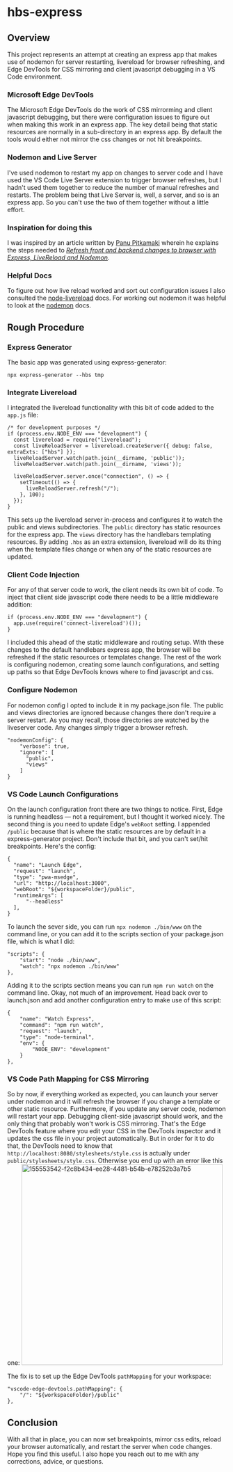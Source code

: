 # hbs-express
## Overview
This project represents an attempt at creating an express app that
makes use of nodemon for server restarting, livereload for browser
refreshing, and Edge DevTools for CSS mirroring and client javascript
debugging in a VS Code environment.

### Microsoft Edge DevTools
The Microsoft Edge DevTools do the work of CSS mirrorming and client
javascript debugging, but there were configuration issues to figure
out when making this work in an express app.  The key detail being
that static resources are normally in a sub-directory in an express
app.  By default the tools would either not mirror the css changes
or not hit breakpoints.

### Nodemon and Live Server
I've used nodemon to restart my app on changes to server code and I
have used the VS Code Live Server extension to trigger browser refreshes,
but I hadn't used them together to reduce the number of manual refreshes
and restarts.  The problem being that Live Server is, well, a server,
and so is an express app.  So you can't use the two of them together
without a little effort.

### Inspiration for doing this
I was inspired by an article written by 
[Panu Pitkamaki](https://bytearcher.com/contact/) wherein he explains
the steps needed to 
[_Refresh front and backend changes to browser with Express, LiveReload
and Nodemon_](https://bytearcher.com/articles/refresh-changes-browser-express-livereload-nodemon/).

### Helpful Docs
To figure out how live reload worked and sort out configuration issues I also
consulted the
[node-livereload](https://github.com/napcs/node-livereload#option-2-from-within-your-own-project)
docs.  For working out nodemon it was helpful to look at the 
[nodemon](https://github.com/remy/nodemon#readme) docs.

## Rough Procedure
### Express Generator
The basic app was generated using express-generator:
```
npx express-generator --hbs tmp
```

### Integrate Livereload
I integrated the livereload functionality with this bit of code added to the `app.js` file:
```
/* for development purposes */
if (process.env.NODE_ENV === "development") {
  const livereload = require("livereload");
  const liveReloadServer = livereload.createServer({ debug: false, extraExts: ["hbs"] });
  liveReloadServer.watch(path.join(__dirname, 'public'));
  liveReloadServer.watch(path.join(__dirname, 'views'));

  liveReloadServer.server.once("connection", () => {
    setTimeout(() => {
      liveReloadServer.refresh("/");
    }, 100);
  });
}
```

This sets up the livereload server in-process and configures it to watch the public and views
subdirectories.  The `public` directory has static resources for the express app.
The `views` directory has the handlebars templating resources.  By adding `.hbs` as an
extra extension, livereload will do its thing when the template files change or when
any of the static resources are updated.

### Client Code Injection
For any of that server code to work, the client needs its own bit of code.  To inject that
client side javascript code there needs to be a little middleware addition:

```
if (process.env.NODE_ENV === "development") {
  app.use(require('connect-livereload')());
}
```

I included this ahead of the static middleware and routing setup.  With these changes to the 
default handlebars express app, the browser will be refreshed if the static resources or 
templates change.  The rest of the work is configuring nodemon, creating some launch
configurations, and setting up paths so that Edge DevTools knows where to find javascript
and css.

### Configure Nodemon
For nodemon config I opted to include it in my package.json file.  The public and views
directories are ignored because changes there don't require a server restart.  As you may
recall, those directories are watched by the liveserver code.  Any changes simply trigger
a browser refresh.

```
"nodemonConfig": {
    "verbose": true,
    "ignore": [
      "public",
      "views"
    ]
}
```

### VS Code Launch Configurations
On the launch configuration front there are two things to notice.  First, Edge is running
headless — not a requirement, but I thought it worked nicely.  The second thing is you
need to update Edge's `webRoot` setting.  I appended `/public` because that is where the
static resources are by default in a express-generator project.  Don't include that bit,
and you can't set/hit breakpoints.  Here's the config:

```
{
  "name": "Launch Edge",
  "request": "launch",
  "type": "pwa-msedge",
  "url": "http://localhost:3000",
  "webRoot": "${workspaceFolder}/public",
  "runtimeArgs": [
      "--headless"
  ],
}
```


To launch the sever side, you can run `npx nodemon ./bin/www` on the command line, 
or you can add it to the scripts section of your package.json file, which is what
I did:

```
"scripts": {
    "start": "node ./bin/www",
    "watch": "npx nodemon ./bin/www"
},
```

Adding it to the scripts section means you can run `npm run watch` on the command line.
Okay, not much of an improvement.  Head back over to launch.json and add another
configuration entry to make use of this script:

```
{
    "name": "Watch Express",
    "command": "npm run watch",
    "request": "launch",
    "type": "node-terminal",
    "env": {
        "NODE_ENV": "development"
    }
},
````

### VS Code Path Mapping for CSS Mirroring
So by now, if everything worked as expected, you can launch your server under nodemon
and it will refresh the browser if you change a template or other static resource.
Furthermore, if you update any server code, nodemon will restart your app.  Debugging
client-side javascript should work, and the only thing that probably won't work is
CSS mirroring.  That's the Edge DevTools feature where you edit your CSS in the
DevTools inspector and it updates the css file in your project automatically.  But
in order for it to do that, the DevTools need to know that
`http://localhost:8080/stylesheets/style.css` is actually under `public/stylesheets/style.css`.
Otherwise you end up with an error like this one:
<img width="462" alt="155553542-f2c8b434-ee28-4481-b54b-e78252b3a7b5" src="https://user-images.githubusercontent.com/94078897/155611262-0773975d-b14a-48b4-8a9c-602a1f9b07e3.png">

The fix is to set up the Edge DevTools `pathMapping` for your workspace:
```
"vscode-edge-devtools.pathMapping": {
    "/": "${workspaceFolder}/public"
},
```

## Conclusion
With all that in place, you can now set breakpoints, mirror css edits, reload your browser
automatically, and restart the server when code changes.  Hope you find this useful.  I also
hope you reach out to me with any corrections, advice, or questions.









